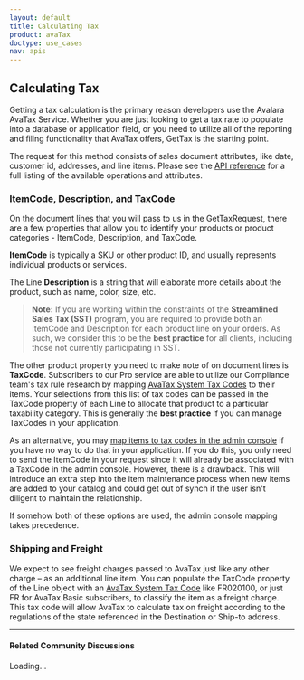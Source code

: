 ```yaml
---
layout: default
title: Calculating Tax
product: avaTax
doctype: use_cases
nav: apis
---
```

<h2>Calculating Tax</h2>
Getting a tax calculation is the primary reason developers use the Avalara AvaTax Service. Whether you are just looking to get a tax rate to populate into a database or application field, or you need to utilize all of the reporting and filing functionality that AvaTax offers, GetTax is the starting point.

The request for this method consists of sales document attributes, like date, customer id, addresses, and line items. Please see the <a title="Avalara AvaTax API Reference" href="/avatax/api-reference">API reference</a> for a full listing of the available operations and attributes.
<h3><a name="Items"></a>ItemCode, Description, and TaxCode</h3>
On the document lines that you will pass to us in the GetTaxRequest, there are a few properties that allow you to identify your products or product categories - ItemCode, Description, and TaxCode.

<strong>ItemCode</strong> is typically a SKU or other product ID, and usually represents individual products or services.

The Line <strong>Description</strong> is a string that will elaborate more details about the product, such as name, color, size, etc.
<blockquote><strong>Note:</strong> If you are working within the constraints of the <strong>Streamlined Sales Tax (SST)</strong> program, you are required to provide both an ItemCode and Description for each product line on your orders. As such, we consider this to be the <strong>best practice</strong> for all clients, including those not currently participating in SST.</blockquote>
The other product property you need to make note of on document lines is <strong>TaxCode</strong>. Subscribers to our Pro service are able to utilize our Compliance team's tax rule research by mapping <a href="https://help.avalara.com/000_AvaTax_Calc/000AvaTaxCalc_User_Guide/040_Managing_Tax_Profiles/050_Tax_Codes/020_Selecting_System_Tax_Codes" target="_blank">AvaTax System Tax Codes</a> to their items. Your selections from this list of tax codes can be passed in the TaxCode property of each Line to allocate that product to a particular taxability category. This is generally the <strong>best practice</strong> if you can manage TaxCodes in your application.

As an alternative, you may <a href="https://help.avalara.com/000_AvaTax_Calc/000AvaTaxCalc_User_Guide/051_Select_AvaTax_System_Tax_Codes" target="_blank">map items to tax codes in the admin console</a> if you have no way to do that in your application. If you do this, you only need to send the ItemCode in your request since it will already be associated with a TaxCode in the admin console. However, there is a drawback. This will introduce an extra step into the item maintenance process when new items are added to your catalog and could get out of synch if the user isn't diligent to maintain the relationship.

If somehow both of these options are used, the admin console mapping takes precedence.
<h3><a name="ShippingAndFreight"></a>Shipping and Freight</h3>
We expect to see freight charges passed to AvaTax just like any other charge – as an additional line item. You can populate the TaxCode property of the Line object with an <a href="https://help.avalara.com/000_AvaTax_Calc/000AvaTaxCalc_User_Guide/040_Managing_Tax_Profiles/050_Tax_Codes/020_Selecting_System_Tax_Codes" target="_blank">AvaTax System Tax Code</a> like FR020100, or just FR for AvaTax Basic subscribers, to classify the item as a freight charge. This tax code will allow AvaTax to calculate tax on freight according to the regulations of the state referenced in the Destination or Ship-to address.

<hr />

<h4>Related Community Discussions</h4>
<div id="gsfn_list_widget">
<div id="gsfn_content">Loading...</div>
</div>
<script src="https://getsatisfaction.com/avalara/widgets/javascripts/f585970/widgets.js" type="text/javascript"></script><script src="https://getsatisfaction.com/avalara/topics.widget?callback=gsfnTopicsCallback&amp;length=240&amp;limit=5&amp;sort=recently_active&amp;user_defined_code=calculate" type="text/javascript"></script>
<div id="getsat-widget-8157"></div>
<script src="https://loader.engage.gsfn.us/loader.js" type="text/javascript"></script><script type="text/javascript">// <![CDATA[
if (typeof GSFN !== "undefined") { GSFN.loadWidget(8157,{"containerId":"getsat-widget-8157"}); }
// ]]></script>

